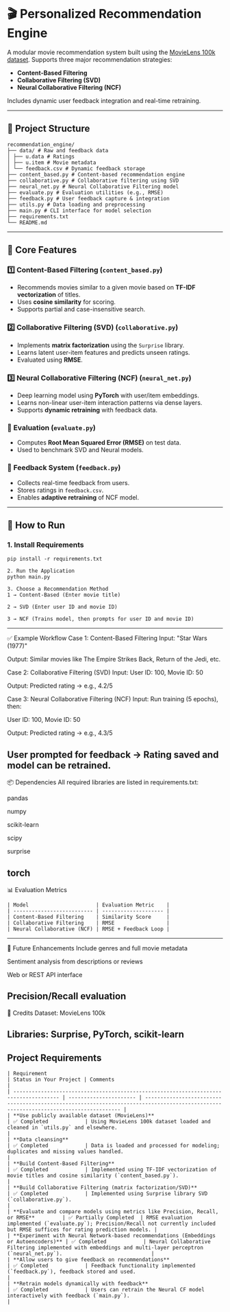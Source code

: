 # 🎬 Personalized Recommendation Engine

A modular movie recommendation system built using the [MovieLens 100k dataset](https://grouplens.org/datasets/movielens/). Supports three major recommendation strategies:

- **Content-Based Filtering**
- **Collaborative Filtering (SVD)**
- **Neural Collaborative Filtering (NCF)**

Includes dynamic user feedback integration and real-time retraining.

---

## 📁 Project Structure

```
recommendation_engine/
├── data/ # Raw and feedback data
│ ├── u.data # Ratings
│ ├── u.item # Movie metadata
│ └── feedback.csv # Dynamic feedback storage
├── content_based.py # Content-based recommendation engine
├── collaborative.py # Collaborative filtering using SVD
├── neural_net.py # Neural Collaborative Filtering model
├── evaluate.py # Evaluation utilities (e.g., RMSE)
├── feedback.py # User feedback capture & integration
├── utils.py # Data loading and preprocessing
├── main.py # CLI interface for model selection
├── requirements.txt
└── README.md
```

---

## 🧠 Core Features

### 1️⃣ Content-Based Filtering (`content_based.py`)
- Recommends movies similar to a given movie based on **TF-IDF vectorization** of titles.
- Uses **cosine similarity** for scoring.
- Supports partial and case-insensitive search.

### 2️⃣ Collaborative Filtering (SVD) (`collaborative.py`)
- Implements **matrix factorization** using the `Surprise` library.
- Learns latent user-item features and predicts unseen ratings.
- Evaluated using **RMSE**.

### 3️⃣ Neural Collaborative Filtering (NCF) (`neural_net.py`)
- Deep learning model using **PyTorch** with user/item embeddings.
- Learns non-linear user-item interaction patterns via dense layers.
- Supports **dynamic retraining** with feedback data.

### 🧪 Evaluation (`evaluate.py`)
- Computes **Root Mean Squared Error (RMSE)** on test data.
- Used to benchmark SVD and Neural models.

### 💬 Feedback System (`feedback.py`)
- Collects real-time feedback from users.
- Stores ratings in `feedback.csv`.
- Enables **adaptive retraining** of NCF model.

---

## 🚀 How to Run

### 1. Install Requirements
```
pip install -r requirements.txt

2. Run the Application
python main.py

3. Choose a Recommendation Method
1 → Content-Based (Enter movie title)

2 → SVD (Enter user ID and movie ID)

3 → NCF (Trains model, then prompts for user ID and movie ID)
```

---
✅ Example Workflow
Case 1: Content-Based Filtering
Input: "Star Wars (1977)"

Output: Similar movies like The Empire Strikes Back, Return of the Jedi, etc.

Case 2: Collaborative Filtering (SVD)
Input: User ID: 100, Movie ID: 50

Output: Predicted rating → e.g., 4.2/5

Case 3: Neural Collaborative Filtering (NCF)
Input: Run training (5 epochs), then:

User ID: 100, Movie ID: 50

Output: Predicted rating → e.g., 4.3/5

User prompted for feedback → Rating saved and model can be retrained.
---

📦 Dependencies
All required libraries are listed in requirements.txt:

pandas

numpy

scikit-learn

scipy

surprise

torch
---

📊 Evaluation Metrics
```
| Model                      | Evaluation Metric    |
| -------------------------- | -------------------- |
| Content-Based Filtering    | Similarity Score     |
| Collaborative Filtering    | RMSE                 |
| Neural Collaborative (NCF) | RMSE + Feedback Loop |
```
---

🧠 Future Enhancements
Include genres and full movie metadata

Sentiment analysis from descriptions or reviews

Web or REST API interface

Precision/Recall evaluation
---

📌 Credits
Dataset: MovieLens 100k

Libraries: Surprise, PyTorch, scikit-learn
---

## Project Requirements

```
| Requirement                                                                           | Status in Your Project | Comments                                                                                                                             |
| ------------------------------------------------------------------------------------- | ---------------------- | ------------------------------------------------------------------------------------------------------------------------------------ |
| **Use publicly available dataset (MovieLens)**                                        | ✅ Completed            | Using MovieLens 100k dataset loaded and cleaned in `utils.py` and elsewhere.                                                         |
| **Data cleansing**                                                                    | ✅ Completed            | Data is loaded and processed for modeling; duplicates and missing values handled.                                                    |
| **Build Content-Based Filtering**                                                     | ✅ Completed            | Implemented using TF-IDF vectorization of movie titles and cosine similarity (`content_based.py`).                                   |
| **Build Collaborative Filtering (matrix factorization/SVD)**                          | ✅ Completed            | Implemented using Surprise library SVD (`collaborative.py`).                                                                         |
| **Evaluate and compare models using metrics like Precision, Recall, or RMSE**         | ✅ Partially Completed  | RMSE evaluation implemented (`evaluate.py`); Precision/Recall not currently included but RMSE suffices for rating prediction models. |
| **Experiment with Neural Network-based recommendations (Embeddings or Autoencoders)** | ✅ Completed            | Neural Collaborative Filtering implemented with embeddings and multi-layer perceptron (`neural_net.py`).                             |
| **Allow users to give feedback on recommendations**                                   | ✅ Completed            | Feedback functionality implemented (`feedback.py`), feedback stored and used.                                                        |
| **Retrain models dynamically with feedback**                                          | ✅ Completed            | Users can retrain the Neural CF model interactively with feedback (`main.py`).                                                       |
```